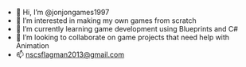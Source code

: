 - 👋 Hi, I’m @jonjongames1997
- 👀 I’m interested in making my own games from scratch
- 🌱 I’m currently learning game development using Blueprints and C#
- 💞️ I’m looking to collaborate on game projects that need help with Animation 
- 📫 nscsflagman2013@gmail.com

<!---
jonjongames1997/jonjongames1997 is a ✨ special ✨ repository because its `README.md` (this file) appears on your GitHub profile.
You can click the Preview link to take a look at your changes.
--->
